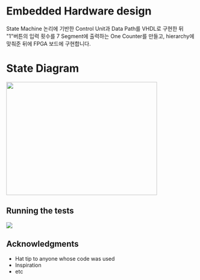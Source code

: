 # Embedded Hardware design

State Machine 논리에 기반한 Control Unit과 Data Path를 VHDL로 구현한 뒤 "1"버튼의 입력 횟수를 7 Segment에 출력하는 One Counter를 만들고, hierarchy에 맞춰준 뒤에 FPGA 보드에 구현합니다.

# State Diagram

<img src="https://user-images.githubusercontent.com/51365114/119627750-716f3100-be47-11eb-8e83-686b23c2c161.png](https://github.com/user-attachments/assets/5852f8b6-f8ca-4e86-b282-1dfa59d75a96)"  width="400" height="300"/>

## Running the tests
<img src="https://github.com/user-attachments/assets/a126e9f8-ff11-4af7-a339-3c734d6fec97">



## Acknowledgments

* Hat tip to anyone whose code was used
* Inspiration
* etc

